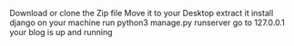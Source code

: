 Download or clone the  Zip file
Move it to your Desktop
extract it
install django on your machine
run python3 manage.py runserver
go to 127.0.0.1
your blog is up and running
